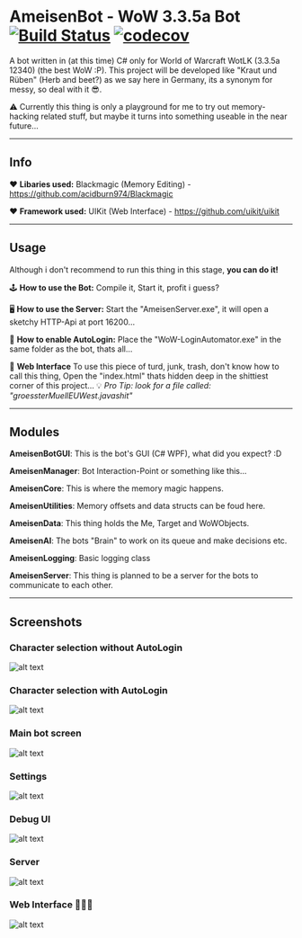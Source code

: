 # AmeisenBot - WoW 3.3.5a Bot [![Build Status](https://jenkins.jnns.de/buildStatus/icon?job=AmeisenBot)](https://jenkins.jnns.de/job/AmeisenBot/) [![codecov](https://codecov.io/gh/Jnnshschl/WoW-3.3.5a-Bot/branch/master/graph/badge.svg)](https://codecov.io/gh/Jnnshschl/WoW-3.3.5a-Bot)


A bot written in (at this time) C# only for World of Warcraft WotLK (3.3.5a 12340) (the best WoW :P).
This project will be developed like "Kraut und Rüben" (Herb and beet?) as we say here in Germany, its a synonym for messy, so deal with it 😎.

⚠️ Currently this thing is only a playground for me to try out memory-hacking related stuff, but maybe it turns into something useable in the near future...

---
## Info

❤️ **Libaries used:** Blackmagic (Memory Editing) - https://github.com/acidburn974/Blackmagic

❤️ **Framework used:** UIKit (Web Interface) - https://github.com/uikit/uikit

---
## Usage

Although i don't recommend to run this thing in this stage, **you can do it!**

🕹️ **How to use the Bot:**
Compile it, Start it, profit i guess?

🖥️ **How to use the Server:**
Start the "AmeisenServer.exe", it will open a sketchy HTTP-Api at port 16200...

🌵 **How to enable AutoLogin:**
Place the "WoW-LoginAutomator.exe" in the same folder as the bot, thats all...

💩 **Web Interface**
To use this piece of turd, junk, trash, don't know how to call this thing, Open the "index.html" thats hidden deep in the shittiest corner of this project...
💡 *Pro Tip: look for a file called: "groessterMuellEUWest.javashit"*

---
## Modules

**AmeisenBotGUI**: This is the bot's GUI (C# WPF), what did you expect? :D

**AmeisenManager**: Bot Interaction-Point or something like this...

**AmeisenCore**: This is where the memory magic happens.

**AmeisenUtilities**: Memory offsets and data structs can be foud here.

**AmeisenData**: This thing holds the Me, Target and WoWObjects.

**AmeisenAI**: The bots "Brain" to work on its queue and make decisions etc.

**AmeisenLogging**: Basic logging class

**AmeisenServer**: This thing is planned to be a server for the bots to communicate to each other.


---
## Screenshots

### Character selection without AutoLogin

![alt text](https://github.com/Jnnshschl/WoW-3.3.5a-Bot/blob/master/images/charselect.PNG?raw=true "Character selection")

### Character selection with AutoLogin

![alt text](https://github.com/Jnnshschl/WoW-3.3.5a-Bot/blob/master/images/charselect_auto.PNG?raw=true "Character selection Autologin")

### Main bot screen

![alt text](https://github.com/Jnnshschl/WoW-3.3.5a-Bot/blob/master/images/mainscreen.PNG?raw=true "Mainscreen")

### Settings

![alt text](https://github.com/Jnnshschl/WoW-3.3.5a-Bot/blob/master/images/settings.PNG?raw=true "Settings")

### Debug UI

![alt text](https://github.com/Jnnshschl/WoW-3.3.5a-Bot/blob/master/images/debug.PNG?raw=true "Debug GUI")

### Server

![alt text](https://github.com/Jnnshschl/WoW-3.3.5a-Bot/blob/master/images/server.PNG?raw=true "Server")

### Web Interface 💩💩💩

![alt text](https://github.com/Jnnshschl/WoW-3.3.5a-Bot/blob/master/images/webinterface.PNG?raw=true "Web Interface")
